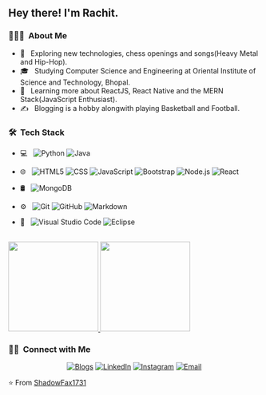 <h2> Hey there! I'm Rachit.</h2>

<h3> 👨🏻‍💻 &nbsp;About Me </h3>

- 🤔 &nbsp; Exploring new technologies, chess openings and songs(Heavy Metal and Hip-Hop).
- 🎓 &nbsp; Studying Computer Science and Engineering at Oriental Institute of Science and Technology, Bhopal.
- 🌱 &nbsp; Learning more about ReactJS, React Native and the MERN Stack(JavaScript Enthusiast).
- ✍️ &nbsp; Blogging is a hobby alongwith playing Basketball and Football. 

<h3> 🛠 &nbsp;Tech Stack</h3>

- 💻 &nbsp;
  ![Python](https://img.shields.io/badge/-Python-333333?style=flat&logo=python)
  ![Java](https://img.shields.io/badge/-Java-333333?style=flat&logo=Java&logoColor=007396)
  
- 🌐 &nbsp;
  ![HTML5](https://img.shields.io/badge/-HTML5-333333?style=flat&logo=HTML5)
  ![CSS](https://img.shields.io/badge/-CSS-333333?style=flat&logo=CSS3&logoColor=1572B6)
  ![JavaScript](https://img.shields.io/badge/-JavaScript-333333?style=flat&logo=javascript)
  ![Bootstrap](https://img.shields.io/badge/-Bootstrap-333333?style=flat&logo=bootstrap&logoColor=563D7C)
  ![Node.js](https://img.shields.io/badge/-Node.js-333333?style=flat&logo=node.js)
  ![React](https://img.shields.io/badge/-React-333333?style=flat&logo=react)
- 🛢 &nbsp;
  ![MongoDB](https://img.shields.io/badge/-MongoDB-333333?style=flat&logo=mongodb)
- ⚙️ &nbsp;
  ![Git](https://img.shields.io/badge/-Git-333333?style=flat&logo=git)
  ![GitHub](https://img.shields.io/badge/-GitHub-333333?style=flat&logo=github)
  ![Markdown](https://img.shields.io/badge/-Markdown-333333?style=flat&logo=markdown)
- 🔧 &nbsp;
  ![Visual Studio Code](https://img.shields.io/badge/-Visual%20Studio%20Code-333333?style=flat&logo=visual-studio-code&logoColor=007ACC)
  ![Eclipse](https://img.shields.io/badge/-Eclipse-333333?style=flat&logo=eclipse-ide&logoColor=2C2255)


<br/>

<a href="https://github.com/ShadowFax1731">
  <img height="180em" src="https://github-readme-stats.vercel.app/api?username=ShadowFax1731&theme=buefy&show_icons=true" />
  <img height="180em" src="https://github-readme-stats.vercel.app/api/top-langs/?username=ShadowFax1731&theme=buefy&layout=compact" />
</a>

<br/>

<h3> 🤝🏻 &nbsp;Connect with Me </h3>

<p align="center">
<a href="https://http://dementedepistles.blogspot.com/"><img alt="Blogs" src="https://img.shields.io/badge/Blogs-Querencia-blue?style=flat-square&logo=google-chrome"></a>
<a href="https://www.linkedin.com/in/shadowfax1731/"><img alt="LinkedIn" src="https://img.shields.io/badge/LinkedIn-Rachit%20Khare-blue?style=flat-square&logo=linkedin"></a>
<a href="https://www.instagram.com/indeed_the_slimshady/"><img alt="Instagram" src="https://img.shields.io/badge/Instagram-indeed_the_slimshady-blue?style=flat-square&logo=instagram"></a>
<a href="mailto:khare.rachit98@gmail.com"><img alt="Email" src="https://img.shields.io/badge/Email-khare.rachit98@gmail.com-blue?style=flat-square&logo=gmail"></a>
</p>

⭐️ From [ShadowFax1731](https://github.com/ShadowFax1731)
